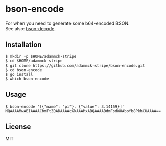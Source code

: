 # bson-encode

For when you need to generate some b64-encoded BSON.  
See also: [bson-decode](https://github.com/adammck-stripe/bson-decode).

## Installation

```console
$ mkdir -p $HOME/adammck-stripe
$ cd $HOME/adammck-stripe
$ git clone https://github.com/adammck-stripe/bson-encode.git
$ cd bson-encode
$ go install
$ which bson-encode
```

## Usage

```console
$ bson-encode '[{"name": "pi"}, {"value": 3.14159}]'
MQAAAAMwABIAAAACbmFtZQADAAAAcGkAAAMxABQAAAABdmFsdWUAboYb8PkhCUAAAA==
```

## License

MIT

